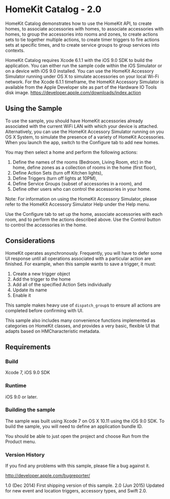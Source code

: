 # HomeKit Catalog - 2.0

HomeKit Catalog demonstrates how to use the HomeKit API, to create homes, to associate accessories with homes, to associate accessories with homes, to group the accessories into rooms and zones, to create actions sets to tie together multiple actions, to create timer triggers to fire actions sets at specific times, and to create service groups to group services into contexts.

HomeKit Catalog requires Xcode 6.1.1 with the iOS 9.0 SDK to build the application. You can either run the sample code within the iOS Simulator or on a device with iOS 9.0 installed. You can use the HomeKit Accessory Simulator running under OS X to simulate accessories on your local Wi-Fi network. For the Xcode 6.1.1 timeframe, the HomeKit Accessory Simulator is available from the Apple Developer site as part of the Hardware IO Tools disk image.
<https://developer.apple.com/downloads/index.action>

## Using the Sample

To use the sample, you should have HomeKit accessories already associated with the current WiFi LAN with which your device is attached. Alternatively, you can use the HomeKit Accessory Simulator running on you OS X System, to simulate the presence of a variety of HomeKit Accessories. When you launch the app, switch to the Configure tab to add new homes.

You may then select a home and perform the following actions:

1. Define the names of the rooms (Bedroom, Living Room, etc) in the home, define zones as a collection of rooms in the home (first floor),
2. Define Action Sets (turn off Kitchen lights),
3. Define Triggers (turn off lights at 10PM),
4. Define Service Groups (subset of accessories in a room), and
5. Define other users who can control the accessories in your home.

Note: For information on using the HomeKit Accessory Simulator, please refer to the HomeKit Accessory Simulator Help under the Help menu.

Use the Configure tab to set up the home, associate accessories with each room, and to perform the actions described above. Use the Control button to control the accessories in the home.

## Considerations

HomeKit operates asynchronously. Frequently, you will have to defer some UI response until all operations associated with a particular action are
finished. For example, when this sample wants to save a trigger, it must:

1. Create a new trigger object
2. Add the trigger to the home
3. Add all of the specified Action Sets individually
4. Update its name
5. Enable it

This sample makes heavy use of `dispatch_group`s to ensure all actions are completed before confirming with UI.

This sample also includes many convenience functions implemented as categories on HomeKit classes, and provides a very basic, flexible UI that adapts based
on HMCharacteristic metadata.

## Requirements

### Build

Xcode 7, iOS 9.0 SDK

### Runtime

iOS 9.0 or later.

### Building the sample

The sample was built using Xcode 7 on OS X 10.11 using the iOS 9.0 SDK. To build the sample, you will need to define an application bundle ID.

You should be able to just open the project and choose Run from the Product menu.

### Version History
If you find any problems with this sample, please file a bug against it.

<http://developer.apple.com/bugreporter/>

1.0 (Dec 2014) First shipping version of this sample.
2.0 (Jun 2015) Updated for new event and location triggers, accessory types, and Swift 2.0.

